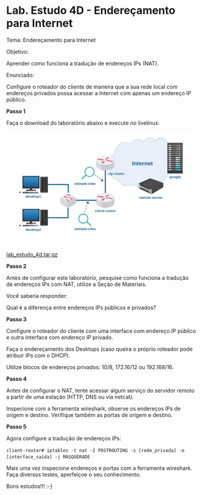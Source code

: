 # Lab. Estudo 4D - Endereçamento para Internet

Tema: Endereçamento para Internet

Objetivo:

Aprender como funciona a tradução de endereços IPs (NAT).

Enunciado:

Configure o roteador do cliente de maneira que a sua rede local com endereços privados possa acessar a Internet com apenas um endereço IP público. 

**Passo 1**

Faça o download do laboratório abaixo e execute no livelinux: 

![](./lab_estudo_4d.png)

[lab_estudo_4d.tar.gz](lab_estudo_4d.tar.gz)

**Passo 2**

Antes de configurar este laboratório, pesquise como funciona a tradução de endereços IPs com NAT, utilize a Seção de Materiais.

Você saberia responder:

Qual é a diferença entre endereços IPs públicos e privados? 

**Passo 3**

Configure o roteador do cliente com uma interface com endereço IP público e outra interface com endereço IP privado.

Faça o endereçamento dos Desktops (caso queira o próprio roteador pode atribuir IPs com o DHCP).

Utilize blocos de endereços privados: 10/8, 172.16/12 ou 192.168/16. 

**Passo 4**

Antes de configurar o NAT, tente acessar algum serviço do servidor remoto a partir de uma estação (HTTP, DNS ou via netcat).

Inspecione com a ferramenta wireshark, observe os endereços IPs de origem e destino. Verifique também as portas de origem e destino. 

**Passo 5**

Agora configure a tradução de endereços IPs:

`client-router# iptables -t nat -I POSTROUTING -s [rede_privada] -o [interface_saída] -j MASQUERADE`

Mais uma vez inspecione endereços e portas com a ferramenta wireshark. Faça diversos testes, aperfeiçoe o seu conhecimento. 

Bons estudos!!! :-}


